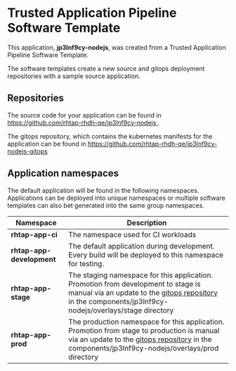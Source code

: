 # Trusted Application Pipeline Software Template

This application, **jp3lnf9cy-nodejs**, was created from a Trusted Application Pipeline Software Template.

The software templates create a new source and gitops deployment repositories with a sample source application. 

## Repositories

The source code for your application can be found in [https://github.com/rhtap-rhdh-qe/jp3lnf9cy-nodejs ](https://github.com/rhtap-rhdh-qe/jp3lnf9cy-nodejs ).
 
The gitops repository, which contains the kubernetes manifests for the application can be found in 
[https://github.com/rhtap-rhdh-qe/jp3lnf9cy-nodejs-gitops ](https://github.com/rhtap-rhdh-qe/jp3lnf9cy-nodejs-gitops ) 

## Application namespaces 

The default application will be found in the following namespaces. Applications can be deployed into unique namespaces or multiple software templates can also bet generated into the same group namespaces.  

|  Namespace   |  Description   |  
| -------- | -------- |
| **rhtap-app-ci** | The namespace used for CI workloads |
| **rhtap-app-development** | The default application during development. Every build will be deployed to this namespace for testing. |
| **rhtap-app-stage** | The staging namespace for this application. Promotion from development to stage is manual via an update to the [gitops repository](https://github.com/rhtap-rhdh-qe/jp3lnf9cy-nodejs-gitops ) in the components/jp3lnf9cy-nodejs/overlays/stage directory |
| **rhtap-app-prod** | The production namespace for this application. Promotion from stage to production is manual via an update to the [gitops repository](https://github.com/rhtap-rhdh-qe/jp3lnf9cy-nodejs-gitops ) in the components/jp3lnf9cy-nodejs/overlays/prod directory |